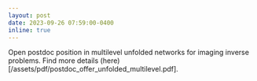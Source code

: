 ```yaml
---
layout: post
date: 2023-09-26 07:59:00-0400
inline: true
---
```


Open postdoc position in multilevel unfolded networks for imaging inverse problems. Find more details (here)[/assets/pdf/postdoc_offer_unfolded_multilevel.pdf].
